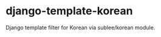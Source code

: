 django-template-korean
======================

Django template filter for Korean via sublee/korean module.